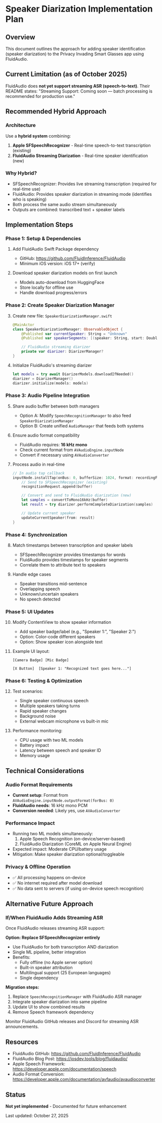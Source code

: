 # Speaker Diarization Implementation Plan

## Overview
This document outlines the approach for adding speaker identification (speaker diarization) to the Privacy Invading Smart Glasses app using FluidAudio.

## Current Limitation (as of October 2025)
FluidAudio does **not yet support streaming ASR (speech-to-text)**. Their README states: "Streaming Support: Coming soon — batch processing is recommended for production use."

## Recommended Hybrid Approach

### Architecture
Use a **hybrid system** combining:
1. **Apple SFSpeechRecognizer** - Real-time speech-to-text transcription (existing)
2. **FluidAudio Streaming Diarization** - Real-time speaker identification (new)

### Why Hybrid?
- SFSpeechRecognizer: Provides live streaming transcription (required for real-time use)
- FluidAudio: Provides speaker diarization in streaming mode (identifies who is speaking)
- Both process the same audio stream simultaneously
- Outputs are combined: transcribed text + speaker labels

## Implementation Steps

### Phase 1: Setup & Dependencies
1. Add FluidAudio Swift Package dependency
   - GitHub: https://github.com/FluidInference/FluidAudio
   - Minimum iOS version: iOS 17+ (verify)

2. Download speaker diarization models on first launch
   - Models auto-download from HuggingFace
   - Store locally for offline use
   - Handle download progress/errors

### Phase 2: Create Speaker Diarization Manager
3. Create new file: `SpeakerDiarizationManager.swift`
   ```swift
   @MainActor
   class SpeakerDiarizationManager: ObservableObject {
       @Published var currentSpeaker: String = "Unknown"
       @Published var speakerSegments: [(speaker: String, start: Double, end: Double)] = []

       // FluidAudio streaming diarizer
       private var diarizer: DiarizerManager?
   }
   ```

4. Initialize FluidAudio's streaming diarizer
   ```swift
   let models = try await DiarizerModels.downloadIfNeeded()
   diarizer = DiarizerManager()
   diarizer.initialize(models: models)
   ```

### Phase 3: Audio Pipeline Integration
5. Share audio buffer between both managers
   - Option A: Modify `SpeechRecognitionManager` to also feed `SpeakerDiarizationManager`
   - Option B: Create unified `AudioManager` that feeds both systems

6. Ensure audio format compatibility
   - FluidAudio requires: **16 kHz mono**
   - Check current format from `AVAudioEngine.inputNode`
   - Convert if necessary using `AVAudioConverter`

7. Process audio in real-time
   ```swift
   // In audio tap callback
   inputNode.installTap(onBus: 0, bufferSize: 1024, format: recordingFormat) { buffer, _ in
       // Send to SFSpeechRecognizer (existing)
       recognitionRequest.append(buffer)

       // Convert and send to FluidAudio diarization (new)
       let samples = convertToMono16kHz(buffer)
       let result = try diarizer.performCompleteDiarization(samples)

       // Update current speaker
       updateCurrentSpeaker(from: result)
   }
   ```

### Phase 4: Synchronization
8. Match timestamps between transcription and speaker labels
   - SFSpeechRecognizer provides timestamps for words
   - FluidAudio provides timestamps for speaker segments
   - Correlate them to attribute text to speakers

9. Handle edge cases
   - Speaker transitions mid-sentence
   - Overlapping speech
   - Unknown/uncertain speakers
   - No speech detected

### Phase 5: UI Updates
10. Modify ContentView to show speaker information
    - Add speaker badge/label (e.g., "Speaker 1:", "Speaker 2:")
    - Option: Color-code different speakers
    - Option: Show speaker icon alongside text

11. Example UI layout:
    ```
    [Camera Badge] [Mic Badge]

    [X Button]  [Speaker 1: "Recognized text goes here..."]
    ```

### Phase 6: Testing & Optimization
12. Test scenarios:
    - Single speaker continuous speech
    - Multiple speakers taking turns
    - Rapid speaker changes
    - Background noise
    - External webcam microphone vs built-in mic

13. Performance monitoring:
    - CPU usage with two ML models
    - Battery impact
    - Latency between speech and speaker ID
    - Memory usage

## Technical Considerations

### Audio Format Requirements
- **Current setup**: Format from `AVAudioEngine.inputNode.outputFormat(forBus: 0)`
- **FluidAudio needs**: 16 kHz mono PCM
- **Conversion needed**: Likely yes, use `AVAudioConverter`

### Performance Impact
- Running two ML models simultaneously:
  1. Apple Speech Recognition (on-device/server-based)
  2. FluidAudio Diarization (CoreML on Apple Neural Engine)
- Expected impact: Moderate CPU/battery usage
- Mitigation: Make speaker diarization optional/toggleable

### Privacy & Offline Operation
- ✅ All processing happens on-device
- ✅ No internet required after model download
- ✅ No data sent to servers (if using on-device speech recognition)

## Alternative Future Approach

### If/When FluidAudio Adds Streaming ASR
Once FluidAudio releases streaming ASR support:

**Option: Replace SFSpeechRecognizer entirely**
- Use FluidAudio for both transcription AND diarization
- Single ML pipeline, better integration
- Benefits:
  - Fully offline (no Apple server option)
  - Built-in speaker attribution
  - Multilingual support (25 European languages)
  - Single dependency

**Migration steps:**
1. Replace `SpeechRecognitionManager` with FluidAudio ASR manager
2. Integrate speaker diarization into same pipeline
3. Update UI to show combined results
4. Remove Speech framework dependency

Monitor FluidAudio GitHub releases and Discord for streaming ASR announcements.

## Resources

- FluidAudio GitHub: https://github.com/FluidInference/FluidAudio
- FluidAudio Blog Post: https://iosdev.tools/blog/fluidaudio/
- Apple Speech Framework: https://developer.apple.com/documentation/speech
- Audio Format Conversion: https://developer.apple.com/documentation/avfaudio/avaudioconverter

## Status
**Not yet implemented** - Documented for future enhancement

Last updated: October 27, 2025
